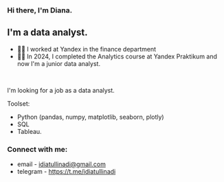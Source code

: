 ### Hi there, I'm Diana.

## I'm a data analyst.
- 👩‍💻 I worked at Yandex in the finance department
- 👩‍🎓 In 2024, I completed the Analytics course at Yandex Praktikum and now I'm a junior data analyst.

<br />

I'm looking for a job as a data analyst.

Toolset:
- Python (pandas, numpy, matplotlib, seaborn, plotly)
- SQL
- Tableau.

### Connect with me:
- email - idiatullinadi@gmail.com
- telegram - https://t.me/idiatullinadi

<br />

